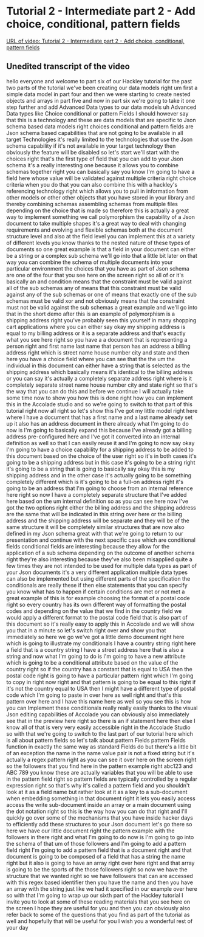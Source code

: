 
# Tutorial 2 - Intermediate part 2 - Add choice, conditional, pattern fields

[URL of video: Tutorial 2 - Intermediate part 2 - Add choice, conditional, pattern fields](https://community.hackolade.com/slides/slide/part-6-add-choice-conditional-pattern-fields-13?fullscreen=1)

## Unedited transcript of the video

hello everyone and welcome to part six of our Hackley tutorial for the past two parts of the tutorial we've been creating our data models right um first a simple data model in part four and then we were starting to create nested objects and arrays in part five and now in part six we're going to take it one step further and add Advanced Data types to our data models uh Advanced Data types like Choice conditional or pattern Fields I should however say that this is a technology and these are data models that are specific to Json schema based data models right choices conditional and pattern fields are Json schema based capabilities that are not going to be available in all target Technologies it's really limited to the technologies that use the Json schema capability if it's not available in your target technology then obviously the feature will be disabled so let's start we'll start with the choices right that's the first type of field that you can add to your Json schema it's a really interesting one because it allows you to combine schemas together right you can basically say you know I'm going to have a field here whose value will be validated against multiple criteria right choice criteria when you do that you can also combine this with a hackley's referencing technology right which allows you to pull in information from other models or other other objects that you have stored in your library and thereby combining schemas assembling schemas from multiple files depending on the choice that is made so therefore this is actually a great way to implement something we call polymorphism the capability of a Json document to take multiple shapes it's a great way to deal with changing requirements and evolving and flexible schemas both at the document structure level and also at the field level you can implement this at a variety of different levels you know thanks to the nested nature of these types of documents so one great example is that a field in your document can either be a string or a complex sub schema we'll go into that a little bit later on that way you can combine the schema of multiple documents into your particular environment the choices that you have as part of Json schema are one of the four that you see here on the screen right so all of or it's basically an and condition means that the constraint must be valid against all of the sub schemas any of means that this constraint must be valid against any of the sub schemas or one of means that exactly one of the sub schemas must be valid xor and not obviously means that the constraint must not be valid against the sub schemas a great example and we'll go into that in the short demo after this is an example of polymorphism is a shipping address right you've probably seen this yourself in many shopping cart applications where you can either say okay my shipping address is equal to my billing address or it is a separate address and that's exactly what you see here right so you have a a document that is representing a person right and first name last name that person has an address a billing address right which is street name house number city and state and then here you have a choice field where you can see that the the um the individual in this document can either have a string that is selected as the shipping address which basically means it's identical to the billing address or you can say it's actually a completely separate address right where is it completely separate street name house number city and state right so that's the way that you can do this and before we continue I will actually take some time now to show you how this is done right how you can implement this in the Accolade studio and so we're going to switch to that part of this tutorial right now all right so let's show this I've got my little model right here where I have a document that has a first name and a last name already set up it also has an address document in there already what I'm going to do now is I'm going to basically expand this because I've already got a billing address pre-configured here and I've got it converted into an internal definition as well so that I can easily reuse it and I'm going to now say okay I'm going to have a choice capability for a shipping address to be added to this document based on the choice of the user right so it's in both cases it's going to be a shipping address but in this case it's going to be a string right it's going to be a string that is going to basically say okay this is my shipping address and in the other case it's actually going to be something completely different which is it's going to be a full-on address right it's going to be an address that I'm going to choose from an internal reference here right so now I have a completely separate structure that I've added here based on the um internal definition so as you can see here now I've got the two options right either the billing address and the shipping address are the same that will be indicated in this string over here or the billing address and the shipping address will be separate and they will be of the same structure it will be completely similar structures that are now also defined in my Json schema great with that we're going to return to our presentation and continue with the next specific case which are conditional fields conditional fields are interesting because they allow for the application of a sub schema depending on the outcome of another schema right they're also interesting because they've also been misapplied quite a few times they are not intended to be used for multiple data types as part of your Json documents it's a very different application multiple data types can also be implemented but using different parts of the specification the conditionals are really these if then else statements that you can specify you know what has to happen if certain conditions are met or not met a great example of this is for example choosing the format of a postal code right so every country has its own different way of formatting the postal codes and depending on the value that we find in the country field we would apply a different format to the postal code field that is also part of this document so it's really easy to apply this in Accolade and we will show you that in a minute so let's switch right over and show you that immediately so here we go we've got a little demo document right here which is going to illustrate my conditionals I have a country string right here a field that is a country string I have a street address here that is also a string and now what I'm going to do is I'm going to have a new attribute which is going to be a conditional attribute based on the value of the country right so if the country has a constant that is equal to USA then the postal code right is going to have a particular pattern right which I'm going to copy in right now right and that pattern is going to be equal to this right if it's not the country equal to USA then I might have a different type of postal code which I'm going to paste in over here as well right and that's this pattern over here and I have this name here as well so you see this is how you can Implement these conditionals really really easily thanks to the visual Json editing capabilities of Accolade you can obviously also immediately see that in the preview here right so there is an if statement here then else I know all of that is very very easily accessible right in the Accolade Studio so with that we're going to switch to the last part of our tutorial here which is all about pattern fields so let's talk about pattern Fields pattern Fields function in exactly the same way as standard Fields do but there's a little bit of an exception the name in the name value pair is not a fixed string but it's actually a regex pattern right as you can see it over here on the screen right so the followers that you find here in the pattern example right abc123 and ABC 789 you know these are actually variables that you will be able to use in the pattern field right so pattern fields are typically controlled by a regular expression right so that's why it's called a pattern field and you shouldn't look at it as a field name but rather look at it as a key to a sub-document when embedding something in that document right it lets you easily access access the write sub-document inside an array or a main document using the dot notation right so this is the way how you can do that right and I'll quickly go over some of the mechanisms that you have inside hacker days to efficiently add these structures to your Json document let's go there so here we have our little document right the pattern example with the followers in there right and what I'm going to do now is I'm going to go into the schema of that um of those followers and I'm going to add a pattern field right I'm going to add a pattern field that is a document right and that document is going to be composed of a field that has a string the name right but it also is going to have an array right over here right and that array is going to be the sports of the those followers right so now we have the structure that we wanted right so we have followers that can are accessed with this regex based identifier then you have the name and then you have an array with the string just like we had it specified in our example over here so with that I'm going to wrap up our sixth part of the Hackley tutorial I invite you to look at some of these reading materials that you see here on the screen I hope they are useful for you and then you can obviously also refer back to some of the questions that you find as part of the tutorial as well and hopefully that will be useful for you I wish you a wonderful rest of your day